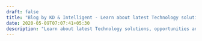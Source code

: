 ```yaml
---
draft: false
title: "Blog by KD & Intelligent - Learn about latest Technology solutions, opportunities and ideas for your industry and business."
date: 2020-05-09T07:07:41+05:30
description: "Learn about latest Technology solutions, opportunities and ideas for your industry and business."
---
```

